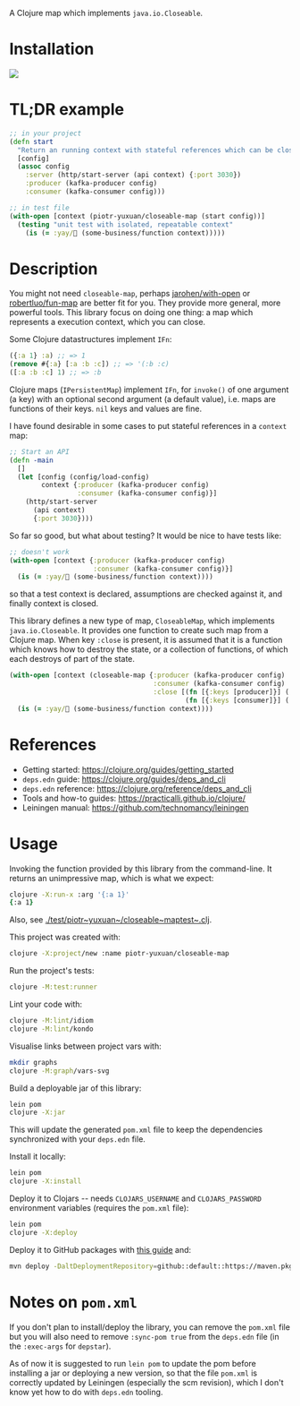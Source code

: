A Clojure map which implements `java.io.Closeable`.

# Installation

[![](https://img.shields.io/clojars/v/piotr-yuxuan/closeable-map.svg)](https://clojars.org/piotr-yuxuan/closeable-map)

# TL;DR example

``` clojure
;; in your project
(defn start
  "Return an running context with stateful references which can be closed."
  [config]
  (assoc config
    :server (http/start-server (api context) {:port 3030})
    :producer (kafka-producer config)
    :consumer (kafka-consumer config)))

;; in test file
(with-open [context (piotr-yuxuan/closeable-map (start config))]
  (testing "unit test with isolated, repeatable context"
    (is (= :yay/🚀 (some-business/function context)))))
```

# Description

You might not need `closeable-map`, perhaps
[jarohen/with-open](https://github.com/jarohen/with-open) or
[robertluo/fun-map](https://github.com/robertluo/fun-map) are better fit
for you. They provide more general, more powerful tools. This library
focus on doing one thing: a map which represents a execution context,
which you can close.

Some Clojure datastructures implement `IFn`:

``` clojure
({:a 1} :a) ;; => 1
(remove #{:a} [:a :b :c]) ;; => '(:b :c)
([:a :b :c] 1) ;; => :b
```

Clojure maps (`IPersistentMap`) implement `IFn`, for `invoke()` of one
argument (a key) with an optional second argument (a default value),
i.e. maps are functions of their keys. `nil` keys and values are fine.

I have found desirable in some cases to put stateful references in a
`context` map:

``` clojure
;; Start an API
(defn -main
  []
  (let [config (config/load-config)
        context {:producer (kafka-producer config)
                 :consumer (kafka-consumer config)}]
    (http/start-server
      (api context)
      {:port 3030})))
```

So far so good, but what about testing? It would be nice to have tests
like:

``` clojure
;; doesn't work
(with-open [context {:producer (kafka-producer config)
                     :consumer (kafka-consumer config)}]
  (is (= :yay/🚀 (some-business/function context))))
```

so that a test context is declared, assumptions are checked against it,
and finally context is closed.

This library defines a new type of map, `CloseableMap`, which implements
`java.io.Closeable`. It provides one function to create such map from a
Clojure map. When key `:close` is present, it is assumed that it is a
function which knows how to destroy the state, or a collection of
functions, of which each destroys of part of the state.

``` clojure
(with-open [context (closeable-map {:producer (kafka-producer config)
                                    :consumer (kafka-consumer config)
                                    :close [(fn [{:keys [producer]}] (.close producer))
                                            (fn [{:keys [consumer]}] (.close consumer))]})]
  (is (= :yay/🚀 (some-business/function context))))
```

# References

-   Getting started: <https://clojure.org/guides/getting_started>
-   `deps.edn` guide: <https://clojure.org/guides/deps_and_cli>
-   `deps.edn` reference: <https://clojure.org/reference/deps_and_cli>
-   Tools and how-to guides: <https://practicalli.github.io/clojure/>
-   Leiningen manual: <https://github.com/technomancy/leiningen>

# Usage

Invoking the function provided by this library from the command-line. It
returns an unimpressive map, which is what we expect:

``` zsh
clojure -X:run-x :arg '{:a 1}'
{:a 1}
```

Also, see
[./test/piotr~yuxuan~/closeable~maptest~.clj](./test/piotr_yuxuan/closeable_map_test.clj).

This project was created with:

``` zsh
clojure -X:project/new :name piotr-yuxuan/closeable-map
```

Run the project's tests:

``` zsh
clojure -M:test:runner
```

Lint your code with:

``` zsh
clojure -M:lint/idiom
clojure -M:lint/kondo
```

Visualise links between project vars with:

``` zsh
mkdir graphs
clojure -M:graph/vars-svg
```

Build a deployable jar of this library:

``` zsh
lein pom
clojure -X:jar
```

This will update the generated `pom.xml` file to keep the dependencies
synchronized with your `deps.edn` file.

Install it locally:

``` zsh
lein pom
clojure -X:install
```

Deploy it to Clojars -- needs `CLOJARS_USERNAME` and `CLOJARS_PASSWORD`
environment variables (requires the `pom.xml` file):

``` zsh
lein pom
clojure -X:deploy
```

Deploy it to GitHub packages with [this
guide](https://docs.github.com/en/packages/guides/configuring-apache-maven-for-use-with-github-packages)
and:

``` zsh
mvn deploy -DaltDeploymentRepository=github::default::https://maven.pkg.github.com/piotr-yuxuan/closeable-map
```

# Notes on `pom.xml`

If you don't plan to install/deploy the library, you can remove the
`pom.xml` file but you will also need to remove `:sync-pom true` from
the `deps.edn` file (in the `:exec-args` for `depstar`).

As of now it is suggested to run `lein pom` to update the pom before
installing a jar or deploying a new version, so that the file `pom.xml`
is correctly updated by Leiningen (especially the scm revision), which I
don't know yet how to do with `deps.edn` tooling.
